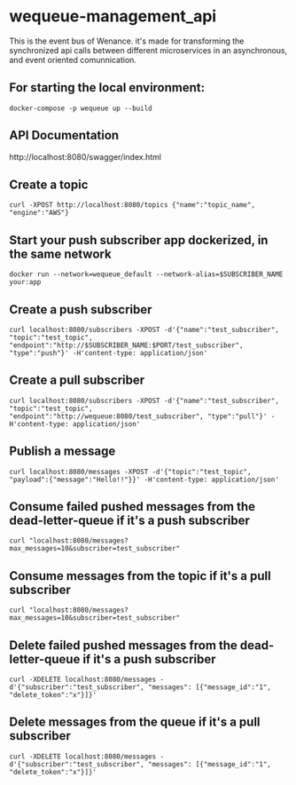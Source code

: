 # wequeue-management_api

This is the event bus of Wenance. it's made for transforming the synchronized api calls between different microservices in an asynchronous, and event oriented comunnication.

## For starting the local environment:
```
docker-compose -p wequeue up --build
```
## API Documentation
http://localhost:8080/swagger/index.html

## Create a topic
```
curl -XPOST http://localhost:8080/topics {"name":"topic_name", "engine":"AWS"}
```

## Start your push subscriber app dockerized, in the same network
```
docker run --network=wequeue_default --network-alias=$SUBSCRIBER_NAME your:app  
```
## Create a push subscriber
```
curl localhost:8080/subscribers -XPOST -d'{"name":"test_subscriber", "topic":"test_topic", "endpoint":"http://$SUBSCRIBER_NAME:$PORT/test_subscriber", "type":"push"}' -H'content-type: application/json'
```

## Create a pull subscriber
```
curl localhost:8080/subscribers -XPOST -d'{"name":"test_subscriber", "topic":"test_topic", "endpoint":"http://wequeue:8080/test_subscriber", "type":"pull"}' -H'content-type: application/json'
```

## Publish a message
```
curl localhost:8080/messages -XPOST -d'{"topic":"test_topic", "payload":{"message":"Hello!!"}}' -H'content-type: application/json'
```
## Consume failed pushed messages from the dead-letter-queue if it's a push subscriber
```
curl "localhost:8080/messages?max_messages=10&subscriber=test_subscriber"
```
## Consume messages from the topic if it's a pull subscriber
```
curl "localhost:8080/messages?max_messages=10&subscriber=test_subscriber"
```

## Delete failed pushed messages from the dead-letter-queue if it's a push subscriber
```
curl -XDELETE localhost:8080/messages -d'{"subscriber":"test_subscriber", "messages": [{"message_id":"1", "delete_token":"x"}]}'
```

## Delete messages from the queue if it's a pull subscriber
```
curl -XDELETE localhost:8080/messages -d'{"subscriber":"test_subscriber", "messages": [{"message_id":"1", "delete_token":"x"}]}'
```

